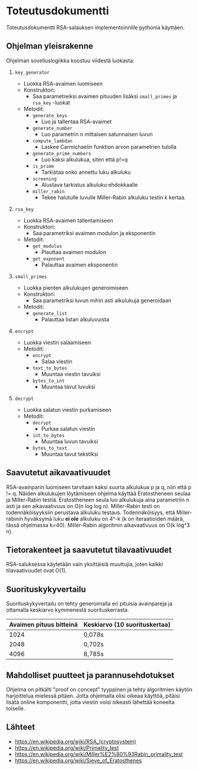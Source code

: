 # Toteutusdokumentti

Toteutusdokumentti RSA-salauksen implementoinnille pythonia käyttäen.

## Ohjelman yleisrakenne

Ohjelman sovelluslogiikka koostuu viidestä luokasta:

1. `key_generator`
   - Luokka RSA-avaimen luomiseen
   - Konstruktori:
      - Saa parametreiksi avaimen pituuden lisäksi `small_primes` ja `rsa_key` -luokat
   - Metodit:
      - `generate_keys`
          - Luo ja tallentaa RSA-avaimet
      - `generate_number`
          - Luo parametrin n mittaisen satunnaisen luvun
      - `compute_lambdan`
          - Laskee Carmichaelin funktion arvon parametrien tulolla
      - `generate_prime_numbers`
          - Luo kaksi alkulukua, siten että p!=q
      - `is_prime`
          - Tarkistaa onko annettu luku alkuluku
      - `screening`
          - Alustava tarkistus alkuluku ehdokkaalle
      - `miller_rabin`
          - Tekee halutulle luvulle Miller-Rabin alkuluku testin k kertaa.

2. `rsa_key`
    - Luokka RSA-avaimen tallentamiseen
    - Konstruktori:
        - Saa parametriksi avaimen modulon ja eksponentin
    - Metodit:
        - `get_modulus`
           - Plauttaa avaimen modulon
        - `get_exponent`
           - Palauttaa avaimen eksponentin


3. `small_primes`
    - Luokka pienten alkulukujen generoimiseen
    - Konstruktori:
        - Saa parametriksi luvun mihin asti alkulukuja generoidaan
    - Metodit:
        - `generate_list`
            - Palauttaa listan alkuluvuista


4. `encrypt`
    - Luokka viestin salaamiseen
    - Metodit:
        - `encrypt`
            - Salaa viestin
        - `text_to_bytes`
            - Muuntaa viestin tavuiksi
        - `bytes_to_int`
            - Muuntaa tavut luvuksi

5. `decrypt`
    - Luokka salatun viestin purkamiseen
    - Metodit:
        - `decrypt`
            - Purkaa salatun viestin
        - `int_to_bytes`
            - Muuntaa luvun tavuiksi
        - `bytes_to_text`
            - Muuntaa tavut tekstiksi 

## Saavutetut aikavaativuudet

RSA-avainparin luomiseen tarvitaan kaksi suurta alkulukua p ja q, niin että p != q. Näiden alkulukujen löytämiseen ohjelma käyttää Eratostheneen seulaa ja Miller-Rabin testiä. Eratostheneen seula luo alkulukuja aina parametriin n asti ja sen aikavaativuus on O(n log log n). Miller-Rabin testi on todennäköisyyksiin perustava alkuluku testaus. Todennäköisyys, että Miller-rabinin hyväksymä luku **ei ole** alkuluku on 4^-k (k on iteraatioiden määrä, tässä ohjelmassa k=40). Miller-Rabin algoritmin aikavaativuus on O(k log^3 n).

## Tietorakenteet ja saavutetut tilavaativuudet

RSA-saluksessa käytetään vain yksittäisiä muuttujia, joten kaikki tilavaativuudet ovat O(1).
           
## Suorituskykyvertailu

Suorituskykyvertailu on tehty generoimalla eri pituisia avainpareja ja ottamalla keskiarvo kymmenestä suorituskerrasta.

Avaimen pituus bitteinä | Keskiarvo (10 suorituskertaa)|
----|----------|
1024 | 0,078s
2048 | 0,702s
4096 | 8,785s

## Mahdolliset puutteet ja parannusehdotukset

Ohjelma on pitkälti "proof on concept" tyyppinen ja tehty algoritmien käytön harjoittelua mielessä pitäen. Jotta ohjelmalla olisi oikeaa käyttöä, pitäisi lisätä online komponentti, jotta viestin voisi oikeasti lähettää koneelta toiselle.

## Lähteet

- https://en.wikipedia.org/wiki/RSA_(cryptosystem)
- https://en.wikipedia.org/wiki/Primality_test
- https://en.wikipedia.org/wiki/Miller%E2%80%93Rabin_primality_test
- https://en.wikipedia.org/wiki/Sieve_of_Eratosthenes

